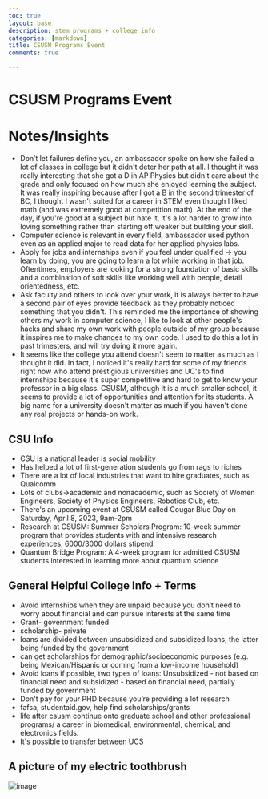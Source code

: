 ```yaml
---
toc: true
layout: base
description: stem programs + college info  
categories: [markdown]
title: CSUSM Programs Event 
comments: true

---
```


# CSUSM Programs Event 
# Notes/Insights
- Don’t let failures define you, an ambassador spoke on how she failed a lot of classes in college but it didn't deter her path at all. I thought it was really interesting that she got a D in AP Physics but didn't care about the grade and only focused on how much she enjoyed learning the subject. It was really inspiring because after I got a B in the second trimester of BC, I thought I wasn't suited for a career in STEM even though I liked math (and was extremely good at competition math). At the end of the day, if you're good at a subject but hate it, it's a lot harder to grow into loving something rather than starting off weaker but building your skill. 
- Computer science is relevant in every field, ambassador used python even as an applied major to read data for her applied physics labs. 
- Apply for jobs and internships even if you feel under qualified → you learn by doing, you are going to learn a lot while working in that job. Oftentimes, employers are looking for a strong foundation of basic skills and a combination of soft skills like working well with people, detail orientedness, etc. 
- Ask faculty and others to look over your work, it is always better to have a second pair of eyes provide feedback as they probably noticed something that you didn't. This reminded me the importance of showing others my work in computer science, I like to look at other people's hacks and share my own work with people outside of my group because it inspires me to make changes to my own code. I used to do this a lot in past trimesters, and will try doing it more again. 
- It seems like the college you attend doesn't seem to matter as much as I thought it did. In fact, I noticed it's really hard for some of my friends right now who attend prestigious universities and UC's to find internships because it's super competitive and hard to get to know your professor in a big class. CSUSM, although it is a much smaller school, it seems to provide a lot of opportunities and attention for its students. A big name for a university doesn't matter as much if you haven't done any real projects or hands-on work. 

## CSU Info
- CSU is a national leader is social mobility
- Has helped a lot of first-generation students go from rags to riches
- There are a lot of local industries that want to hire graduates, such as Qualcomm
- Lots of clubs→academic and nonacademic, such as Society of Women Engineers, Society of Physics Engineers, Robotics Club, etc.
- There's an upcoming event at CSUSM called Cougar Blue Day on Saturday, April 8, 2023, 9am-2pm
- Research at CSUSM: Summer Scholars Program: 10-week summer program that provides students with and intensive research experiences, 6000/3000 dollars stipend.
- Quantum Bridge Program: A 4-week program for admitted CSUSM students interested in learning more about quantum science

## General Helpful College Info + Terms
- Avoid internships when they are unpaid because you don’t need to worry about financial and can pursue interests at the same time 
- Grant- government funded 
- scholarship- private
- loans are divided between unsubsidized and subsidized loans, the latter being funded by the government
- can get scholarships for demographic/socioeconomic purposes (e.g. being Mexican/Hispanic or coming from a low-income household)
- Avoid loans if possible, two types of loans: Unsubsidized - not based on financial need and subsidized - based on financial need, partially funded by government 
- Don't pay for your PHD because you’re providing a lot research 
- fafsa, studentaid.gov, help find scholarships/grants
- life after csusm continue onto graduate school and other professional programs/ a career in biomedical, environmental, chemical, and electronics fields.
- It's possible to transfer between UCS

## A picture of my electric toothbrush 
![image](https://user-images.githubusercontent.com/41299387/228433905-2994c301-2d79-4728-8053-c862ee80585e.png)
